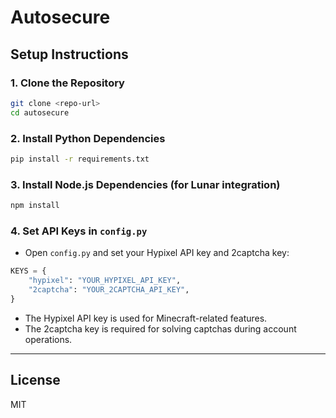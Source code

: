 # Autosecure

## Setup Instructions

### 1. Clone the Repository
```bash
git clone <repo-url>
cd autosecure
```

### 2. Install Python Dependencies
```bash
pip install -r requirements.txt
```

### 3. Install Node.js Dependencies (for Lunar integration)
```bash
npm install
```

### 4. Set API Keys in `config.py`
- Open `config.py` and set your Hypixel API key and 2captcha key:

```python
KEYS = {
    "hypixel": "YOUR_HYPIXEL_API_KEY",
    "2captcha": "YOUR_2CAPTCHA_API_KEY",
}
```
- The Hypixel API key is used for Minecraft-related features.
- The 2captcha key is required for solving captchas during account operations.

---

## License

MIT